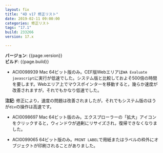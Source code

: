 ```yaml
---
layout: fix
title: "4D v17 修正リスト"
date: 2019-02-11 09:00:00
categories: 修正リスト
tags: "17.1" 
build: 233266
version: 17.x

---
```


**バージョン**: {{page.version}}  
**ビルド**: {{page.build}}  

* ACI0098939 Mac 64ビット版のみ。CEF版Webエリアは``WA Evaluate javascript``に実行が低速でした。システム版と比較しておよそ500倍の時間を要します。Webエリア上でマウスポインターを移動すると，幾らか速度が改善されますが，それでもかなり低速でした。

**注記**: 修正により，速度の問題は改善されましたが，それでもシステム版のほうが``div``の操作は高速です。

* ACI0098697 Mac 64ビット版のみ。エクスプローラーの「拡大」アイコンをクリックすると，ウィンドウが過剰にリサイズされ，復帰できなくなりました。

* ACI0099065 64ビット版のみ。``PRINT LABEL``で用紙またはラベルの枠外にオブジェクトが印刷されることがありました。
